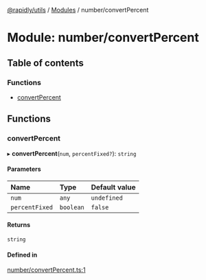 [@rapidly/utils](../README.md) / [Modules](../modules.md) / number/convertPercent

# Module: number/convertPercent

## Table of contents

### Functions

- [convertPercent](number_convertPercent.md#convertpercent)

## Functions

### convertPercent

▸ **convertPercent**(`num`, `percentFixed?`): `string`

#### Parameters

| Name | Type | Default value |
| :------ | :------ | :------ |
| `num` | `any` | `undefined` |
| `percentFixed` | `boolean` | `false` |

#### Returns

`string`

#### Defined in

[number/convertPercent.ts:1](https://github.com/canguser/rapidly-utils/blob/47e660a/main/number/convertPercent.ts#L1)
